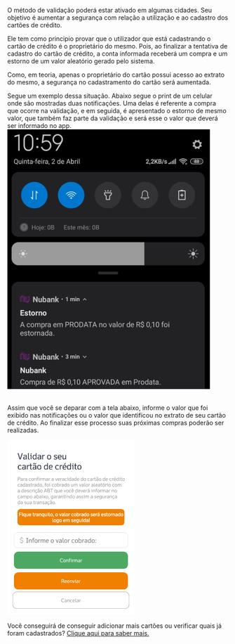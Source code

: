 O método de validação poderá estar ativado em algumas cidades. Seu objetivo é aumentar a segurança com relação a utilização e ao cadastro dos cartões de crédito.

Ele tem como principio provar que o utilizador que está cadastrando o cartão de crédito é o proprietário do mesmo. Pois, ao finalizar a tentativa de cadastro do cartão de crédito, a conta informada receberá um compra e um estorno de um valor aleatório gerado pelo sistema.

Como, em teoria, apenas o proprietário do cartão possui acesso ao extrato do mesmo, a segurança no cadastramento do cartão será aumentada. 

Segue um exemplo dessa situação. Abaixo segue o print de um celular onde são mostradas duas notificações. Uma delas é referente a compra que ocorre na validação, e em seguida, é apresentado o estorno de mesmo valor, que também faz parte da validação e será esse o valor que deverá ser informado no app. <br>
![image.png](/.attachments/image-97cead3a-0210-4642-92bc-c3eb0839df98.png)<br><br>

Assim que você se deparar com a tela abaixo, informe o valor que foi exibido nas notificações ou o valor que identificou no extrato de seu cartão de crédito. Ao finalizar esse processo suas próximas compras poderão ser realizadas.

![image.png](/.attachments/image-548f6a9c-0788-41ad-9dd5-dc2209058176.png)

Você conseguirá de conseguir adicionar mais cartões ou verificar quais já foram cadastrados? [Clique aqui para saber mais.](/ABT-%2D-app-para-uso-no-transporte-público/5.-Cadastrando-um-cartão-de-Crédito/5.2.-Lista-de-cartões-de-crédito)


